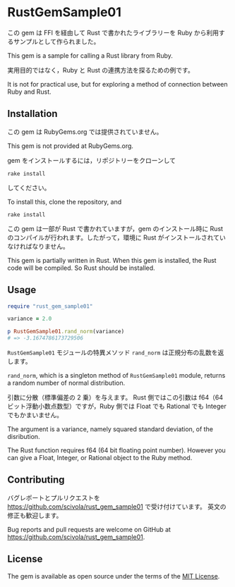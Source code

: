 # RustGemSample01

この gem は FFI を経由して Rust で書かれたライブラリーを Ruby から利用するサンプルとして作られました。

This gem is a sample for calling a Rust library from Ruby.

実用目的ではなく，Ruby と Rust の連携方法を探るための例です。

It is not for practical use, but for exploring a method of connection between Ruby and Rust.

## Installation

この gem は RubyGems.org では提供されていません。

This gem is not provided at RubyGems.org.

gem をインストールするには，リポジトリーをクローンして

```
rake install
```

してください。

To install this, clone the repository, and

```
rake install
```

この gem は一部が Rust で書かれていますが，gem のインストール時に Rust のコンパイルが行われます。したがって，環境に Rust がインストールされていなければなりません。

This gem is partially written in Rust. When this gem is installed, the Rust code will be compiled. So Rust should be installed.

## Usage

```rb
require "rust_gem_sample01"

variance = 2.0

p RustGemSample01.rand_norm(variance)
# => -3.1674786173729506
```

`RustGemSample01` モジュールの特異メソッド `rand_norm` は正規分布の乱数を返します。

`rand_norm`, which is a singleton method of `RustGemSample01` module, returns a random number of normal distribution.

引数に分散（標準偏差の 2 乗）を与えます。
Rust 側ではこの引数は f64（64 ビット浮動小数点数型）ですが，Ruby 側では Float でも Rational でも Integer でもかまいません。

The argument is a variance, namely squared standard deviation, of the disribution.

The Rust function requires f64 (64 bit floating point number). However you can give a Float, Integer, or Rational object to the Ruby method.

## Contributing

バグレポートとプルリクエストを https://github.com/scivola/rust_gem_sample01 で受け付けています。
英文の修正も歓迎します。

Bug reports and pull requests are welcome on GitHub at https://github.com/scivola/rust_gem_sample01.

## License

The gem is available as open source under the terms of the [MIT License](https://opensource.org/licenses/MIT).
